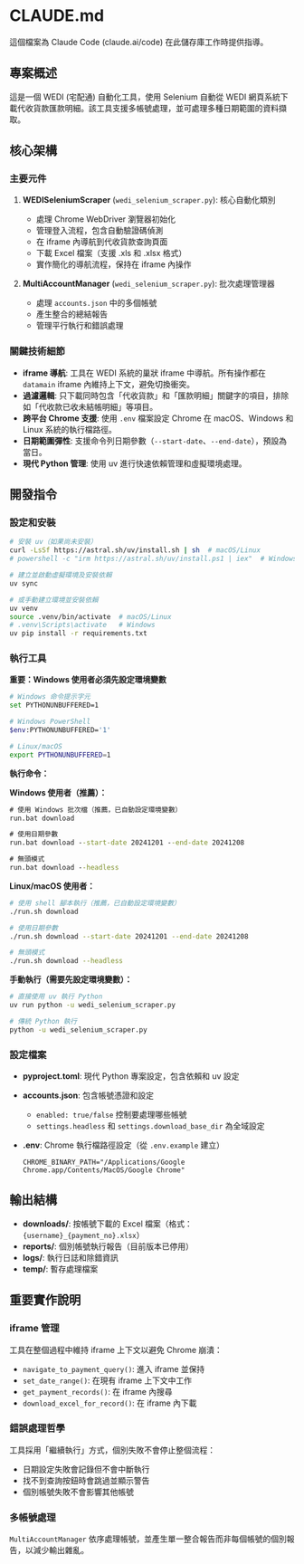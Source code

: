 # CLAUDE.md

這個檔案為 Claude Code (claude.ai/code) 在此儲存庫工作時提供指導。

## 專案概述

這是一個 WEDI (宅配通) 自動化工具，使用 Selenium 自動從 WEDI 網頁系統下載代收貨款匯款明細。該工具支援多帳號處理，並可處理多種日期範圍的資料擷取。

## 核心架構

### 主要元件

1. **WEDISeleniumScraper** (`wedi_selenium_scraper.py`): 核心自動化類別
   - 處理 Chrome WebDriver 瀏覽器初始化
   - 管理登入流程，包含自動驗證碼偵測
   - 在 iframe 內導航到代收貨款查詢頁面
   - 下載 Excel 檔案（支援 .xls 和 .xlsx 格式）
   - 實作簡化的導航流程，保持在 iframe 內操作

2. **MultiAccountManager** (`wedi_selenium_scraper.py`): 批次處理管理器
   - 處理 `accounts.json` 中的多個帳號
   - 產生整合的總結報告
   - 管理平行執行和錯誤處理

### 關鍵技術細節

- **iframe 導航**: 工具在 WEDI 系統的巢狀 iframe 中導航。所有操作都在 `datamain` iframe 內維持上下文，避免切換衝突。
- **過濾邏輯**: 只下載同時包含「代收貨款」和「匯款明細」關鍵字的項目，排除如「代收款已收未結帳明細」等項目。
- **跨平台 Chrome 支援**: 使用 `.env` 檔案設定 Chrome 在 macOS、Windows 和 Linux 系統的執行檔路徑。
- **日期範圍彈性**: 支援命令列日期參數（`--start-date`、`--end-date`），預設為當日。
- **現代 Python 管理**: 使用 uv 進行快速依賴管理和虛擬環境處理。

## 開發指令

### 設定和安裝
```bash
# 安裝 uv（如果尚未安裝）
curl -LsSf https://astral.sh/uv/install.sh | sh  # macOS/Linux
# powershell -c "irm https://astral.sh/uv/install.ps1 | iex"  # Windows

# 建立並啟動虛擬環境及安裝依賴
uv sync

# 或手動建立環境並安裝依賴
uv venv
source .venv/bin/activate  # macOS/Linux
# .venv\Scripts\activate   # Windows
uv pip install -r requirements.txt
```

### 執行工具

**重要：Windows 使用者必須先設定環境變數**
```bash
# Windows 命令提示字元
set PYTHONUNBUFFERED=1

# Windows PowerShell
$env:PYTHONUNBUFFERED='1'

# Linux/macOS
export PYTHONUNBUFFERED=1
```

**執行命令：**

**Windows 使用者（推薦）：**
```cmd
# 使用 Windows 批次檔（推薦，已自動設定環境變數）
run.bat download

# 使用日期參數
run.bat download --start-date 20241201 --end-date 20241208

# 無頭模式
run.bat download --headless
```

**Linux/macOS 使用者：**
```bash
# 使用 shell 腳本執行（推薦，已自動設定環境變數）
./run.sh download

# 使用日期參數
./run.sh download --start-date 20241201 --end-date 20241208

# 無頭模式
./run.sh download --headless
```

**手動執行（需要先設定環境變數）：**
```bash
# 直接使用 uv 執行 Python
uv run python -u wedi_selenium_scraper.py

# 傳統 Python 執行
python -u wedi_selenium_scraper.py
```

### 設定檔案

- **pyproject.toml**: 現代 Python 專案設定，包含依賴和 uv 設定
- **accounts.json**: 包含帳號憑證和設定
  - `enabled: true/false` 控制要處理哪些帳號
  - `settings.headless` 和 `settings.download_base_dir` 為全域設定

- **.env**: Chrome 執行檔路徑設定（從 `.env.example` 建立）
  ```
  CHROME_BINARY_PATH="/Applications/Google Chrome.app/Contents/MacOS/Google Chrome"
  ```

## 輸出結構

- **downloads/**: 按帳號下載的 Excel 檔案（格式：`{username}_{payment_no}.xlsx`）
- **reports/**: 個別帳號執行報告（目前版本已停用）
- **logs/**: 執行日誌和除錯資訊
- **temp/**: 暫存處理檔案

## 重要實作說明

### iframe 管理
工具在整個過程中維持 iframe 上下文以避免 Chrome 崩潰：
- `navigate_to_payment_query()`: 進入 iframe 並保持
- `set_date_range()`: 在現有 iframe 上下文中工作
- `get_payment_records()`: 在 iframe 內搜尋
- `download_excel_for_record()`: 在 iframe 內下載

### 錯誤處理哲學
工具採用「繼續執行」方式，個別失敗不會停止整個流程：
- 日期設定失敗會記錄但不會中斷執行
- 找不到查詢按鈕時會跳過並顯示警告
- 個別帳號失敗不會影響其他帳號

### 多帳號處理
`MultiAccountManager` 依序處理帳號，並產生單一整合報告而非每個帳號的個別報告，以減少輸出雜亂。